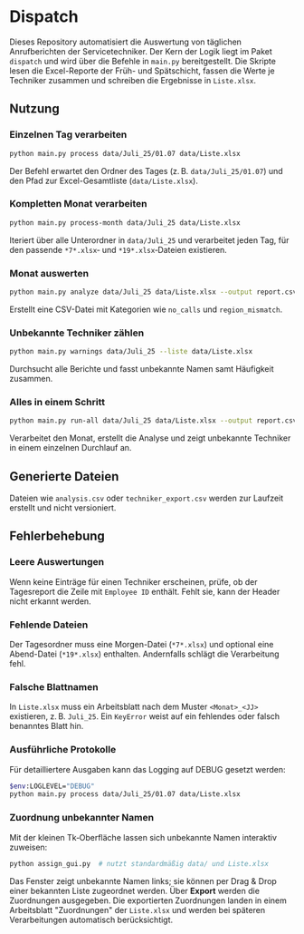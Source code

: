 # Dispatch

Dieses Repository automatisiert die Auswertung von täglichen Anrufberichten der Servicetechniker. Der Kern der Logik liegt im Paket `dispatch` und wird über die Befehle in `main.py` bereitgestellt. Die Skripte lesen die Excel-Reporte der Früh- und Spätschicht, fassen die Werte je Techniker zusammen und schreiben die Ergebnisse in `Liste.xlsx`.

## Nutzung

### Einzelnen Tag verarbeiten
```bash
python main.py process data/Juli_25/01.07 data/Liste.xlsx
```
Der Befehl erwartet den Ordner des Tages (z. B. `data/Juli_25/01.07`) und den Pfad zur Excel-Gesamtliste (`data/Liste.xlsx`).

### Kompletten Monat verarbeiten
```bash
python main.py process-month data/Juli_25 data/Liste.xlsx
```
Iteriert über alle Unterordner in `data/Juli_25` und verarbeitet jeden Tag, für den passende `*7*.xlsx`‑ und `*19*.xlsx`‑Dateien existieren.

### Monat auswerten
```bash
python main.py analyze data/Juli_25 data/Liste.xlsx --output report.csv
```
Erstellt eine CSV-Datei mit Kategorien wie `no_calls` und `region_mismatch`.

### Unbekannte Techniker zählen
```bash
python main.py warnings data/Juli_25 --liste data/Liste.xlsx
```
Durchsucht alle Berichte und fasst unbekannte Namen samt Häufigkeit zusammen.

### Alles in einem Schritt
```bash
python main.py run-all data/Juli_25 data/Liste.xlsx --output report.csv
```
Verarbeitet den Monat, erstellt die Analyse und zeigt unbekannte Techniker in einem einzelnen Durchlauf an.

## Generierte Dateien

Dateien wie `analysis.csv` oder `techniker_export.csv` werden zur Laufzeit erstellt und nicht versioniert.

## Fehlerbehebung

### Leere Auswertungen
Wenn keine Einträge für einen Techniker erscheinen, prüfe, ob der Tagesreport die Zeile mit `Employee ID` enthält. Fehlt sie, kann der Header nicht erkannt werden.

### Fehlende Dateien
Der Tagesordner muss eine Morgen-Datei (`*7*.xlsx`) und optional eine Abend-Datei (`*19*.xlsx`) enthalten. Andernfalls schlägt die Verarbeitung fehl.

### Falsche Blattnamen
In `Liste.xlsx` muss ein Arbeitsblatt nach dem Muster `<Monat>_<JJ>` existieren, z. B. `Juli_25`. Ein `KeyError` weist auf ein fehlendes oder falsch benanntes Blatt hin.

### Ausführliche Protokolle
Für detailliertere Ausgaben kann das Logging auf DEBUG gesetzt werden:
```bash
$env:LOGLEVEL="DEBUG"
python main.py process data/Juli_25/01.07 data/Liste.xlsx
```

### Zuordnung unbekannter Namen
Mit der kleinen Tk‑Oberfläche lassen sich unbekannte Namen interaktiv zuweisen:
```bash
python assign_gui.py  # nutzt standardmäßig data/ und Liste.xlsx
```
Das Fenster zeigt unbekannte Namen links; sie können per Drag & Drop einer bekannten Liste zugeordnet werden. Über **Export** werden die Zuordnungen ausgegeben.
Die exportierten Zuordnungen landen in einem Arbeitsblatt "Zuordnungen" der
``Liste.xlsx`` und werden bei späteren Verarbeitungen automatisch
berücksichtigt.
